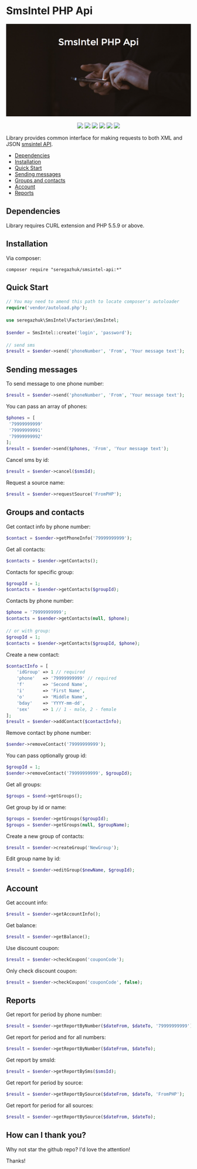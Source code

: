 # SmsIntel PHP Api

<p align="center">
    <img src="logo.png" alt="SmsIntel PHP Api">
</p>

<p align="center">
<a href="https://travis-ci.org/seregazhuk/php-smsintel-api"><img src="https://travis-ci.org/seregazhuk/php-smsintel-api.svg?branch=master"></a>
<a href="https://scrutinizer-ci.com/g/seregazhuk/php-smsintel-api/?branch=master"><img src="https://scrutinizer-ci.com/g/seregazhuk/php-smsintel-api/badges/quality-score.png?b=master"></a>
<a href="https://codeclimate.com/github/seregazhuk/php-smsintel-api"><img src="https://codeclimate.com/github/seregazhuk/php-smsintel-api/badges/gpa.svg" /></a>
<a href="https://codeclimate.com/github/seregazhuk/php-smsintel-api/coverage"><img src="https://codeclimate.com/github/seregazhuk/php-smsintel-api/badges/coverage.svg" /></a>
<a href="https://packagist.org/packages/seregazhuk/smsintel-api"><img src="https://poser.pugx.org/seregazhuk/smsintel-api/v/stable"></a>
<a href="https://packagist.org/packages/seregazhuk/smsintel-api"><img src="https://poser.pugx.org/seregazhuk/smsintel-api/downloads"></a>
</p>

Library provides common interface for making requests to both XML and JSON [smsintel API](http://www.smsintel.ru/integration/).

- [Dependencies](#dependencies)
- [Installation](#installation)
- [Quick Start](#quick-start)
- [Sending messages](#sending-messages)
- [Groups and contacts](#groups-and-contacts)
- [Account](#account)
- [Reports](#reports)

## Dependencies
Library requires CURL extension and PHP 5.5.9 or above.

## Installation
Via composer:
```
composer require "seregazhuk/smsintel-api:*"
```

## Quick Start

```php 
// You may need to amend this path to locate composer's autoloader
require('vendor/autoload.php'); 

use seregazhuk\SmsIntel\Factories\SmsIntel;

$sender = SmsIntel::create('login', 'password');

// send sms
$result = $sender->send('phoneNumber', 'From', 'Your message text');

```

## Sending messages

To send message to one phone number:

```php
$result = $sender->send('phoneNumber', 'From', 'Your message text');
```

You can pass an array of phones:

```php
$phones = [
 '79999999999'
 '79999999991'
 '79999999992'
];
$result = $sender->send($phones, 'From', 'Your message text');
```

Cancel sms by id:
 
```php
$result = $sender->cancel($smsId);
```

Request a source name:

```php
$result = $sender->requestSource('FromPHP');
```

## Groups and contacts

Get contact info by phone number:

```php
$contact = $sender->getPhoneInfo('79999999999');
```

Get all contacts:

```php	
$contacts = $sender->getContacts();
```

Contacts for specific group:

```php
$groupId = 1;
$contacts = $sender->getContacts($groupId);
```

Contacts by phone number:
```php
$phone = '79999999999';
$contacts = $sender->getContacts(null, $phone);

// or with group:
$groupId = 1;
$contacts = $sender->getContacts($groupId, $phone);
```

Create a new contact:

```php
$contactInfo = [
	'idGroup' => 1 // required
	'phone'   => '79999999999' // required
	'f'       => 'Second Name',
	'i'       => 'First Name',
	'o'       => 'Middle Name',
	'bday'    => 'YYYY-mm-dd',
	'sex'     => 1 // 1 - male, 2 - female
];
$result = $sender->addContact($contactInfo);
```

Remove contact by phone number:

```php
$sender->removeContact('79999999999');
```

You can pass optionally group id:

```php
$groupId = 1;
$sender->removeContact('79999999999', $groupId);
```

Get all groups:
```php
$groups = $send->getGroups();
```

Get group by id or name:
```php
$groups = $sender->getGroups($groupId);
$groups = $sender->getGroups(null, $groupName);
```

Create a new group of contacts:

```php
$result = $sender->createGroup('NewGroup');
```

Edit group name by id:

```php
$result = $sender->editGroup($newName, $groupId);
```

## Account

Get account info: 

```php
$result = $sender->getAccountInfo();
```

Get balance:

```php
$result = $sender->getBalance();
```

Use discount coupon:

```php
$result = $sender->checkCoupon('couponCode');
```

Only check discount coupon:

```php
$result = $sender->checkCoupon('couponCode', false);
```

## Reports

Get report for period by phone number:

```php
$result = $sender->getReportByNumber($dateFrom, $dateTo, '79999999999');
```

Get report for period and for all numbers:

```php
$result = $sender->getReportByNumber($dateFrom, $dateTo);
```

Get report by smsId:

```php
$result = $sender->getReportBySms($smsId);
```

Get report for period by source:

```php
$result = $sender->getReportBySource($dateFrom, $dateTo, 'FromPHP');
```

Get report for period for all sources:

```php
$result = $sender->getReportBySource($dateFrom, $dateTo);
```

## How can I thank you?

Why not star the github repo? I'd love the attention!

Thanks!